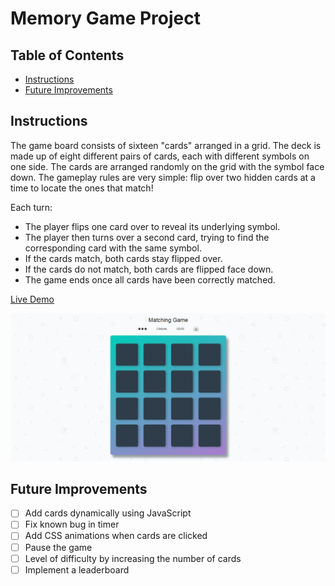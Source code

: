 # Memory Game Project

## Table of Contents

* [Instructions](#instructions)
* [Future Improvements](#FutureImprovements)

## Instructions

The game board consists of sixteen "cards" arranged in a grid. The deck is made up of eight different pairs of cards, each with different symbols on one side. The cards are arranged randomly on the grid with the symbol face down. The gameplay rules are very simple: flip over two hidden cards at a time to locate the ones that match!

Each turn:
* The player flips one card over to reveal its underlying symbol.
* The player then turns over a second card, trying to find the corresponding card with the same symbol.
* If the cards match, both cards stay flipped over.
* If the cards do not match, both cards are flipped face down.
* The game ends once all cards have been correctly matched.

[Live Demo](https://katerinamakri.github.io/fend-project-memory-game/)

![Matching_game_Preview](https://raw.githubusercontent.com/katerinamakri/fend-project-memory-game/master/img/Matching_game_Preview.PNG)

## Future Improvements

- [ ] Add cards dynamically using JavaScript
- [ ] Fix known bug in timer
- [ ] Add CSS animations when cards are clicked
- [ ] Pause the game
- [ ] Level of difficulty by increasing the number of cards
- [ ] Implement a leaderboard
